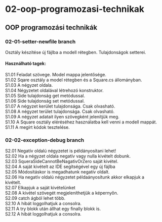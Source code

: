 # 02-oop-programozasi-technikak
## OOP programozási technikák
### 02-01-setter-newfile branch
Osztály készítése új fájlba a modell rétegben. Tulajdonságok setterei.
#### Használható tagek:  
S1.01           Feladat szövege. Model mappa jelentősége.  
S1.02           Sqare osztály a model rétegben és a Square.cs állományban.  
S1.03           A négyzet oldala.  
S1.04           Négyzetet oldalával létrehozó konstruktor.  
S1.05           Side tulajdonság get metódussal.  
S1.06           Side tulajdonság set  metódussal.  
S1.07           A négyzet kerület tulajdonsága. Csak olvasható.  
S1.08           A négyzet terület tulajdonsága. Csak olvasható.  
S1.09           A négyzet adatait ilyen szövegként jelenítjük meg.  
S1.10           A Square osztály eléréséhez használatba kell venni a modell mappát.  
S1.11           A megírt kódok tesztelése.  
### 02-02-exception-debug branch
S2.01           Negatív oldalú négyzetet is példányosítani lehet!  
S2.02           Ha a négyzet oldala negatív vagy nulla kivételt dobunk.  
S2.03           SqueraSideCannotBeNagativOrZero saját kivétel.  
S2.04           A saját kivételt az IDE segítségével egy új fájlba  
S2.05           Módosításkor is megadhatunk negatív oldalt.  
S2.06           Ha negatív oldalú négyzetet példaányosítunk akkor elkapjuk a kivételt.  
S2.07           Elkapjuk a saját kivételünket  
S2.08           A kivétel szövegét megjeleníthetjük a képernyőn.  
S2.09           catch ágból lehet több.  
S2.10           A hibát loggolhatjuk a consolra.  
S2.11           A try blokk után állhat egy finally blokk is.  
S2.12           A hibát loggolhatjuk a consolra.  
